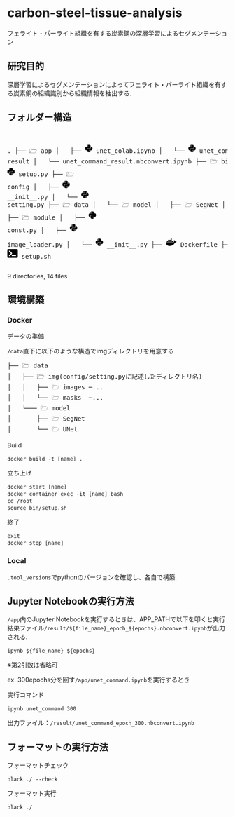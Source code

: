 # carbon-steel-tissue-analysis
フェライト・パーライト組織を有する炭素鋼の深層学習によるセグメンテーション

## 研究目的
深層学習によるセグメンテーションによってフェライト・パーライト組織を有する炭素鋼の組織識別から組織情報を抽出する.

## フォルダー構造
<link rel="stylesheet" href="https://cdnjs.cloudflare.com/ajax/libs/font-awesome/5.15.3/css/all.min.css" integrity="sha384-9JzIyL4wS5E9T6XvfD0ySc1JC63B4r1mOtL4fFv3Eg==" crossorigin="anonymous">
<pre>

.
├── 🗁 app
│   ├── ![SVG Icon](/readme_svg/python.svg) unet_colab.ipynb
│   └── ![SVG Icon](/readme_svg/python.svg) unet_command.ipynb
├── 🗁 result
│   └── unet_command_result.nbconvert.ipynb
├── 🗁 bin
│   └── ![SVG Icon](/readme_svg/python.svg) setup.py
├── 🗁 config
│   ├── ![SVG Icon](/readme_svg/python.svg) \_\_init__.py
│   └── ![SVG Icon](/readme_svg/python.svg) setting.py
├── 🗁 data
│   └── 🗁 model
│       ├── 🗁 SegNet
│       └── 🗁 UNet
├── 🗁 module
│   ├── ![SVG Icon](/readme_svg/python.svg) const.py
│   ├── ![SVG Icon](/readme_svg/python.svg) image_loader.py
│   └── ![SVG Icon](/readme_svg/python.svg) \_\_init__.py
├── ![SVG Icon](/readme_svg/docker.svg) Dockerfile
├──![SVG Icon](/readme_svg/md_file.svg)README.md
├── ![SVG Icon](/readme_svg/text.svg) requirements.txt
├── ![SVG Icon](/readme_svg/terminal_shell.svg) exec_ipynb.sh
└── ![SVG Icon](/readme_svg/terminal_shell.svg) setup.sh
</pre>
9 directories, 14 files

## 環境構築
### Docker

データの準備

`/data`直下に以下のような構造でimgディレクトリを用意する
<pre>
├── 🗁 data
│   ├── 🗁 img(config/setting.pyに記述したディレクトリ名)
│   │   ├── 🗁 images ─...
│   │   └── 🗁 masks  ─...
│   └─── 🗁 model
│       ├── 🗁 SegNet
│       └── 🗁 UNet
</pre>

Build
```
docker build -t [name] .
```

立ち上げ
```
docker start [name]
docker container exec -it [name] bash
cd /root
source bin/setup.sh
```

終了
```
exit
docker stop [name]
```

### Local
`.tool_versions`でpythonのバージョンを確認し、各自で構築.

## Jupyter Notebookの実行方法
`/app`内のJupyter Notebookを実行するときは、APP_PATHで以下を叩くと実行結果ファイル`/result/${file_name}_epoch_${epochs}.nbconvert.ipynb`が出力される.
```
ipynb ${file_name} ${epochs}
```
※第2引数は省略可

ex. 300epochs分を回す`/app/unet_command.ipynb`を実行するとき

実行コマンド
```
ipynb unet_command 300
```
出力ファイル：`/result/unet_command_epoch_300.nbconvert.ipynb`

## フォーマットの実行方法
フォーマットチェック
```
black ./ --check
```

フォーマット実行
```
black ./
```
